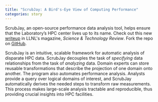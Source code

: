 ```yaml
---
title: "ScrubJay: A Bird's-Eye View of Computing Performance"
categories: story
---
```


ScrubJay, an open-source performance data analysis tool, helps ensure that the Laboratory’s HPC center lives up to its name. Check out this new [writeup](https://str.llnl.gov/2018-10/gimenez) in LLNL's magazine, *Science & Technology Review*. Fork the repo on [GitHub](https://github.com/LLNL/ScrubJay).

ScrubJay is an intuitive, scalable framework for automatic analysis of disparate HPC data. ScrubJay decouples the task of *specifying* data relationships from the task of *analyzing* data. Domain experts can store reusable transformations that describe the projection of one domain onto another. The program also automates performance analysis. Analysts provide a query over logical domains of interest, and ScrubJay automatically derives the needed steps to transform raw measurements. This process makes large-scale analysis tractable and reproducible, thus providing crucial insights into HPC facilities.
